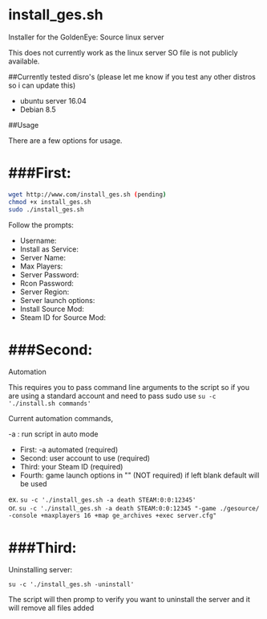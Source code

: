 # install_ges.sh
Installer for the GoldenEye: Source linux server

This does not currently work as the linux server SO file is not publicly available.

##Currently tested disro's
(please let me know if you test any other distros so i can update this)
* ubuntu server 16.04
* Debian 8.5

##Usage

There are a few options for usage.

###First:
=====
```bash
wget http://www.com/install_ges.sh (pending)
chmod +x install_ges.sh
sudo ./install_ges.sh
```

Follow the prompts:

* Username:
* Install as Service:
* Server Name:
* Max Players:
* Server Password:
* Rcon Password:
* Server Region:
* Server launch options:
* Install Source Mod:
* Steam ID for Source Mod:

###Second:
=====
Automation

This requires you to pass command line arguments to the script
so if you are using a standard account and need to pass sudo
use `su -c './install.sh commands'`

Current automation commands,

-a : run script in auto mode

* First: -a automated (required)
* Second: user account to use (required)
* Third: your Steam ID (required)
* Fourth: game launch options in "" (NOT required) if left blank default will be used

ex. `su -c './install_ges.sh -a death STEAM:0:0:12345'`  
or. `su -c './install_ges.sh -a death STEAM:0:0:12345 "-game ./gesource/ -console +maxplayers 16 +map ge_archives +exec server.cfg"`

###Third:
=====

Uninstalling server:

`su -c './install_ges.sh -uninstall'`

The script will then promp to verify you want to uninstall the server and it will remove all files added


